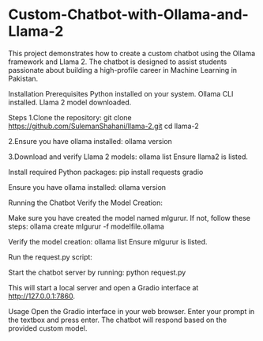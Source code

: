 # Custom-Chatbot-with-Ollama-and-Llama-2
This project demonstrates how to create a custom chatbot using the Ollama framework and Llama 2. The chatbot is designed to assist students passionate about building a high-profile career in Machine Learning in Pakistan.



Installation
Prerequisites
Python installed on your system.
Ollama CLI installed.
Llama 2 model downloaded.

Steps
1.Clone the repository:
git clone https://github.com/SulemanShahani/llama-2.git
cd llama-2

2.Ensure you have ollama installed:
ollama version

3.Download and verify Llama 2 models:
ollama list
Ensure llama2 is listed.

Install required Python packages:
pip install requests gradio


Ensure you have ollama installed:
ollama version

Running the Chatbot
Verify the Model Creation:

Make sure you have created the model named mlgurur. If not, follow these steps:
ollama create mlgurur -f modelfile.ollama

Verify the model creation:
ollama list
Ensure mlgurur is listed.


Run the request.py script:

Start the chatbot server by running:
python request.py

This will start a local server and open a Gradio interface at http://127.0.0.1:7860.

Usage
Open the Gradio interface in your web browser.
Enter your prompt in the textbox and press enter.
The chatbot will respond based on the provided custom model.


